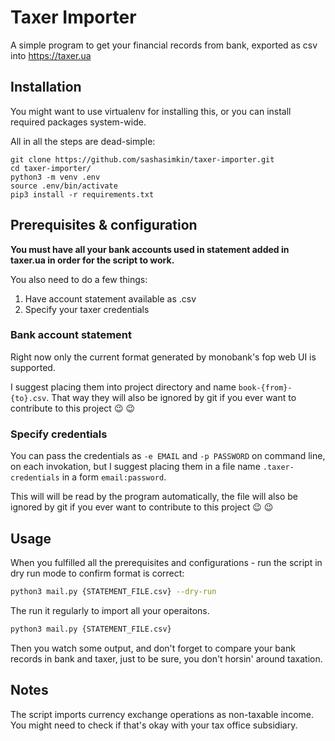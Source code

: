 Taxer Importer
====

A simple program to get your financial records from bank, exported as csv into https://taxer.ua

## Installation

You might want to use virtualenv for installing this, or you can install required packages system-wide.

All in all the steps are dead-simple:
```
git clone https://github.com/sashasimkin/taxer-importer.git
cd taxer-importer/
python3 -m venv .env
source .env/bin/activate
pip3 install -r requirements.txt
```

## Prerequisites & configuration

**You must have all your bank accounts used in statement added in taxer.ua in order for the script to work.**

You also need to do a few things:

1. Have account statement available as .csv
2. Specify your taxer credentials

### Bank account statement

Right now only the current format generated by monobank's fop web UI is supported.

I suggest placing them into project directory and name `book-{from}-{to}.csv`. That way they will also be ignored by git if you ever want to contribute to this project :wink: :wink:

### Specify credentials

You can pass the credentials  as `-e EMAIL` and `-p PASSWORD` on command line, on each invokation, but I suggest placing them in a file name `.taxer-credentials` in a form `email:password`.

This will will be read by the program automatically, the file  will also be ignored by git if you ever want to contribute to this project :wink: :wink:

## Usage

When you fulfilled all the prerequisites and configurations - run the script in dry run mode to confirm format is correct:

```bash
python3 mail.py {STATEMENT_FILE.csv} --dry-run
```

The run it regularly to import all your operaitons.

```bash
python3 mail.py {STATEMENT_FILE.csv}
```

Then you watch some output, and don't forget to compare your bank records in bank and taxer, just to be sure, you don't horsin' around taxation.

## Notes

The script imports currency exchange operations as non-taxable income. You might need to check if that's okay with your tax office subsidiary.

